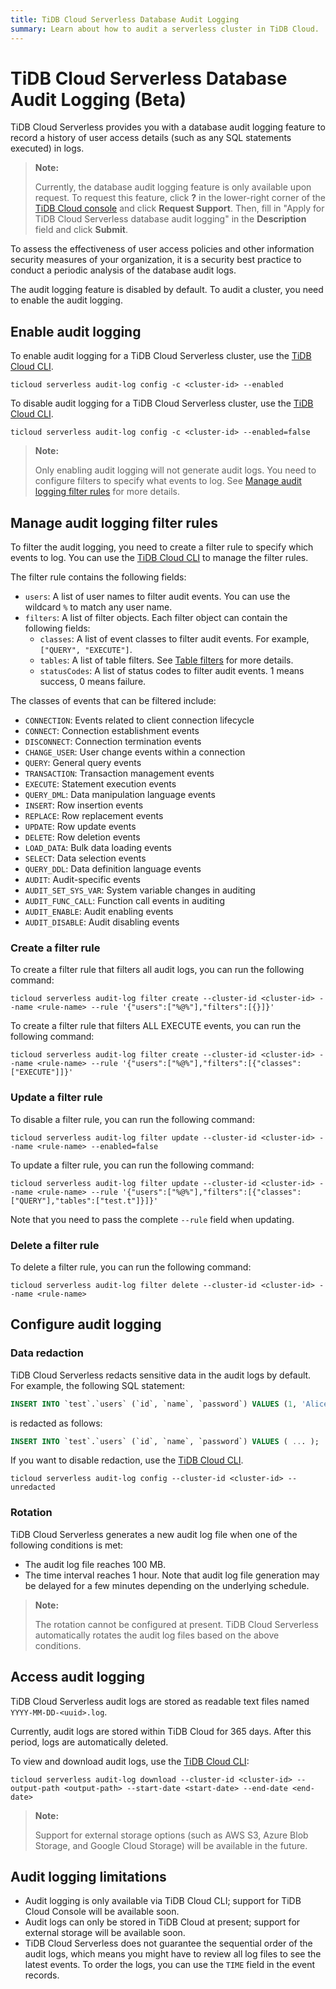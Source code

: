 ```yaml
---
title: TiDB Cloud Serverless Database Audit Logging
summary: Learn about how to audit a serverless cluster in TiDB Cloud.
---
```


# TiDB Cloud Serverless Database Audit Logging (Beta)

TiDB Cloud Serverless provides you with a database audit logging feature to record a history of user access details (such as any SQL statements executed) in logs.

> **Note:**
>
> Currently, the database audit logging feature is only available upon request. To request this feature, click **?** in the lower-right corner of the [TiDB Cloud console](https://tidbcloud.com) and click **Request Support**. Then, fill in "Apply for TiDB Cloud Serverless database audit logging" in the **Description** field and click **Submit**.

To assess the effectiveness of user access policies and other information security measures of your organization, it is a security best practice to conduct a periodic analysis of the database audit logs.

The audit logging feature is disabled by default. To audit a cluster, you need to enable the audit logging.

## Enable audit logging

To enable audit logging for a TiDB Cloud Serverless cluster, use the [TiDB Cloud CLI](/tidb-cloud/ticloud-auditlog-config.md).

```shell
ticloud serverless audit-log config -c <cluster-id> --enabled
```

To disable audit logging for a TiDB Cloud Serverless cluster, use the [TiDB Cloud CLI](/tidb-cloud/ticloud-auditlog-config.md).

```shell
ticloud serverless audit-log config -c <cluster-id> --enabled=false
```

> **Note:**
>
> Only enabling audit logging will not generate audit logs. You need to configure filters to specify what events to log. See [Manage audit logging filter rules](#manage-audit-logging-filter-rules) for more details.

## Manage audit logging filter rules

To filter the audit logging, you need to create a filter rule to specify which events to log. You can use the [TiDB Cloud CLI](/tidb-cloud/ticloud-auditlog-filter-create.md) to manage the filter rules.

The filter rule contains the following fields:

- `users`: A list of user names to filter audit events. You can use the wildcard `%` to match any user name.
- `filters`: A list of filter objects. Each filter object can contain the following fields:
  - `classes`: A list of event classes to filter audit events. For example, `["QUERY", "EXECUTE"]`.
  - `tables`: A list of table filters. See [Table filters](https://docs.pingcap.com/tidb/stable/table-filter/) for more details.
  - `statusCodes`: A list of status codes to filter audit events. 1 means success, 0 means failure.

The classes of events that can be filtered include:

- `CONNECTION`: Events related to client connection lifecycle
- `CONNECT`: Connection establishment events
- `DISCONNECT`: Connection termination events
- `CHANGE_USER`: User change events within a connection
- `QUERY`: General query events
- `TRANSACTION`: Transaction management events
- `EXECUTE`: Statement execution events
- `QUERY_DML`: Data manipulation language events
- `INSERT`: Row insertion events
- `REPLACE`: Row replacement events
- `UPDATE`: Row update events
- `DELETE`: Row deletion events
- `LOAD_DATA`: Bulk data loading events
- `SELECT`: Data selection events
- `QUERY_DDL`: Data definition language events
- `AUDIT`: Audit-specific events
- `AUDIT_SET_SYS_VAR`: System variable changes in auditing
- `AUDIT_FUNC_CALL`: Function call events in auditing
- `AUDIT_ENABLE`: Audit enabling events
- `AUDIT_DISABLE`: Audit disabling events

### Create a filter rule

To create a filter rule that filters all audit logs, you can run the following command:

```shell
ticloud serverless audit-log filter create --cluster-id <cluster-id> --name <rule-name> --rule '{"users":["%@%"],"filters":[{}]}'
```

To create a filter rule that filters ALL EXECUTE events, you can run the following command:

```shell
ticloud serverless audit-log filter create --cluster-id <cluster-id> --name <rule-name> --rule '{"users":["%@%"],"filters":[{"classes":["EXECUTE"]]}'
```

### Update a filter rule

To disable a filter rule, you can run the following command:

```shell
ticloud serverless audit-log filter update --cluster-id <cluster-id> --name <rule-name> --enabled=false
```

To update a filter rule, you can run the following command:

```shell
ticloud serverless audit-log filter update --cluster-id <cluster-id> --name <rule-name> --rule '{"users":["%@%"],"filters":[{"classes":["QUERY"],"tables":["test.t"]}]}'
```

Note that you need to pass the complete `--rule` field when updating.

### Delete a filter rule

To delete a filter rule, you can run the following command:

```shell
ticloud serverless audit-log filter delete --cluster-id <cluster-id> --name <rule-name>
```

## Configure audit logging

### Data redaction

TiDB Cloud Serverless redacts sensitive data in the audit logs by default. For example, the following SQL statement:

```sql 
INSERT INTO `test`.`users` (`id`, `name`, `password`) VALUES (1, 'Alice', '123456');
```

is redacted as follows:

```sql
INSERT INTO `test`.`users` (`id`, `name`, `password`) VALUES ( ... );
```

If you want to disable redaction, use the [TiDB Cloud CLI](/tidb-cloud/ticloud-auditlog-config.md).

```shell
ticloud serverless audit-log config --cluster-id <cluster-id> --unredacted
```

### Rotation

TiDB Cloud Serverless generates a new audit log file when one of the following conditions is met:

- The audit log file reaches 100 MB.
- The time interval reaches 1 hour. Note that audit log file generation may be delayed for a few minutes depending on the underlying schedule.

> **Note:**
>
> The rotation cannot be configured at present. TiDB Cloud Serverless automatically rotates the audit log files based on the above conditions.

## Access audit logging

TiDB Cloud Serverless audit logs are stored as readable text files named `YYYY-MM-DD-<uuid>.log`.

Currently, audit logs are stored within TiDB Cloud for 365 days. After this period, logs are automatically deleted.

To view and download audit logs, use the [TiDB Cloud CLI](/tidb-cloud/ticloud-auditlog-download.md):

```shell
ticloud serverless audit-log download --cluster-id <cluster-id> --output-path <output-path> --start-date <start-date> --end-date <end-date>
```

> **Note:**
>
> Support for external storage options (such as AWS S3, Azure Blob Storage, and Google Cloud Storage) will be available in the future.

## Audit logging limitations

- Audit logging is only available via TiDB Cloud CLI; support for TiDB Cloud Console will be available soon.
- Audit logs can only be stored in TiDB Cloud at present; support for external storage will be available soon.
- TiDB Cloud Serverless does not guarantee the sequential order of the audit logs, which means you might have to review all log files to see the latest events. To order the logs, you can use the `TIME` field in the event records.
